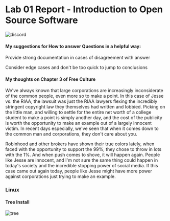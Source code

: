 # Lab 01 Report - Introduction to Open Source Software

![discord](/discord.png)

#### My suggestions for How to answer Questions in a helpful way:

Provide strong documentation in cases of disagreement with answer

Consider edge cases and don't be too quick to jump to conclusions


#### My thoughts on Chapter 3 of Free Culture

  We've always known that large corporations are increasingly inconsiderate of the common people, even more so to make a point.  In this case of Jesse vs. the RIAA, the lawsuit was just the RIAA lawyers flexing the incredibly stringent copyright law they themselves had written and lobbied.  Picking on the little man, and willing to settle for the entire net worth of a college student to make a point is simply another day, and the cost of the publicity is worth the opportunity to make an example out of a largely innocent victim.  In recent days especially, we've seen that when it comes down to the common man and corporations, they don't care about you.  

  Robinhood and other brokers have shown their true colors lately, when faced with the opportunity to support the 99%, they chose to throw in lots with the 1%.  And when push comes to shove, it will happen again.  People like Jesse are innocent, and I'm not sure the same thing could happen in today's society and the incredible stopping power of social media.  If this case came out again today, people like Jesse might have more power against corporations just trying to make an example.


### Linux

#### Tree Install
![tree](/tree.png)
